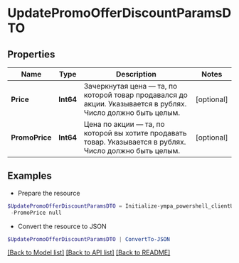 # UpdatePromoOfferDiscountParamsDTO
## Properties

Name | Type | Description | Notes
------------ | ------------- | ------------- | -------------
**Price** | **Int64** | Зачеркнутая цена — та, по которой товар продавался до акции.  Указывается в рублях.  Число должно быть целым.  | [optional] 
**PromoPrice** | **Int64** | Цена по акции — та, по которой вы хотите продавать товар.  Указывается в рублях.  Число должно быть целым.  | [optional] 

## Examples

- Prepare the resource
```powershell
$UpdatePromoOfferDiscountParamsDTO = Initialize-ympa_powershell_clientUpdatePromoOfferDiscountParamsDTO  -Price null `
 -PromoPrice null
```

- Convert the resource to JSON
```powershell
$UpdatePromoOfferDiscountParamsDTO | ConvertTo-JSON
```

[[Back to Model list]](../README.md#documentation-for-models) [[Back to API list]](../README.md#documentation-for-api-endpoints) [[Back to README]](../README.md)

